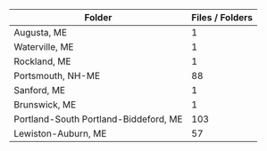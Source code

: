 | Folder                                |   Files / Folders |
|---------------------------------------|-------------------|
| Augusta, ME                           |                 1 |
| Waterville, ME                        |                 1 |
| Rockland, ME                          |                 1 |
| Portsmouth, NH-ME                     |                88 |
| Sanford, ME                           |                 1 |
| Brunswick, ME                         |                 1 |
| Portland-South Portland-Biddeford, ME |               103 |
| Lewiston-Auburn, ME                   |                57 |